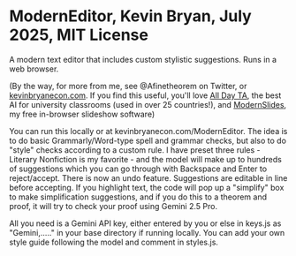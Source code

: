 # ModernEditor, Kevin Bryan, July 2025, MIT License
A modern text editor that includes custom stylistic suggestions. Runs in a web browser.  

(By the way, for more from me, see @Afinetheorem on Twitter, or <a href="http://www.kevinbryanecon.com">kevinbryanecon.com</a>.  If you find this useful, you'll love <a href="http://www.alldayta.com">All Day TA</a>, the best AI for university classrooms (used in over 25 countries!), and <a href="http://www.kevinbryanecon.com/ModernSlides">ModernSlides</a>, my free in-browser slideshow software)

You can run this locally or at kevinbryanecon.com/ModernEditor. The idea is to do basic Grammarly/Word-type spell and grammar checks, but also to do "style" checks according to a custom rule. I have preset three rules - Literary Nonfiction is my favorite - and the model will make up to hundreds of suggestions which you can go through with Backspace and Enter to reject/accept. There is now an undo feature. Suggestions are editable in line before accepting. If you highlight text, the code will pop up a "simplify" box to make simplification suggestions, and if you do this to a theorem and proof, it will try to check your proof using Gemini 2.5 Pro.

All you need is a Gemini API key, either entered by you or else in keys.js as "Gemini,....." in your base directory if running locally.  You can add your own style guide following the model and comment in styles.js.
